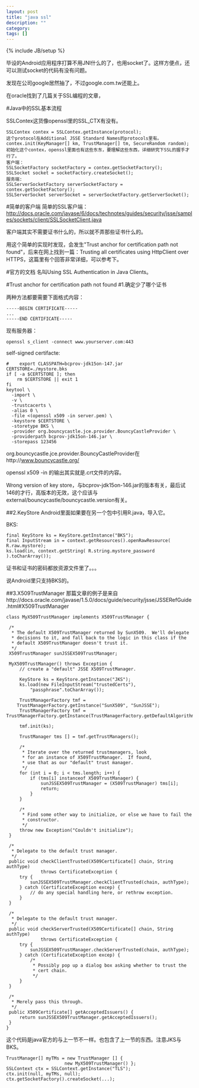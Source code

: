 ```yaml
---
layout: post
title: "java ssl"
description: ""
category: 
tags: []
---
```

{% include JB/setup %}

毕设的Android应用程序打算不用JNI什么的了，也用socket了。这样方便点，还可以测试socket的代码有没有问题。

发现在公司google居然抽了，不过google.com.tw还能上。

在oracle找到了几篇关于SSL编程的文章，

#Java中的SSL基本流程

SSLContex这货像openssl里的SSL_CTX有没有。

    SSLContex contex = SSLContex.getInstance(protocol);
    这个protocol在Additional JSSE Standard Names的protocols里有。
    contex.init(KeyManager[] km, TrustManager[] tm, SecureRandom random);
    初始化这个contex，openssl里面也有这些东东，要理解这些东西，详细研究下SSL的握手才行了。
    客户端：
    SSLSocketFactory socketFactory = contex.getSocketFactory();
    SSLSocket socket = socketFactory.createSocket();
    服务端:
    SSLServerSocketFactory serverSocketFactory = contex.getSocketFactory();
    SSLServerSocket serverSocket = serverSocketFactory.getServerSocket();


#简单的客户端
简单的SSL客户端：http://docs.oracle.com/javase/6/docs/technotes/guides/security/jsse/samples/sockets/client/SSLSocketClient.java

客户端其实不需要证书什么的，所以就不弄那些证书什么的。

用这个简单的实现时发现，会发生"Trust anchor for certification path not found"，后来在网上找到一篇：Trusting all certificates using HttpClient over HTTPS，这篇里有个回答非常详细，可以参考下。

#官方的文档
名叫Using SSL Authentication in Java Clients。

#Trust anchor for certification path not found
#1.确定少了哪个证书

两种方法都要需要下面格式内容：

    -----BEGIN CERTIFICATE-----
    ...
    -----END CERTIFICATE-----

现有服务器：

    openssl s_client -connect www.yourserver.com:443

self-signed certifacte:

    #    export CLASSPATH=bcprov-jdk15on-147.jar
    CERTSTORE=./mystore.bks
    if [ -a $CERTSTORE ]; then
        rm $CERTSTORE || exit 1
    fi
    keytool \
      -import \
      -v \
      -trustcacerts \
      -alias 0 \
      -file <(openssl x509 -in server.pem) \
      -keystore $CERTSTORE \
      -storetype BKS \
      -provider org.bouncycastle.jce.provider.BouncyCastleProvider \
      -providerpath bcprov-jdk15on-146.jar \
      -storepass 123456

org.bouncycastle.jce.provider.BouncyCastleProvider在http://www.bouncycastle.org/

openssl x509 -in 的输出其实就是.crt文件的内容。

Wrong version of key store，与bcprov-jdk15on-146.jar的版本有关，最后试146的才行，高版本的无效，这个应该与external/bouncycastle/bouncycastle.version有关。

##2.KeyStore
Android里面如果要在另一个包中引用R.java，导入它。

BKS:

    final KeyStore ks = KeyStore.getInstance("BKS");
    final InputStream in = context.getResources().openRawResource( R.raw.mystore);
    ks.load(in, context.getString( R.string.mystore_password ).toCharArray());

证书和证书的密码都放资源文件里了。。。

说Android里只支持BKS的。

##3.X509TrustManager
那篇文章的例子是来自http://docs.oracle.com/javase/1.5.0/docs/guide/security/jsse/JSSERefGuide.html#X509TrustManager

    class MyX509TrustManager implements X509TrustManager {

     /*
      * The default X509TrustManager returned by SunX509.  We'll delegate
      * decisions to it, and fall back to the logic in this class if the
      * default X509TrustManager doesn't trust it.
      */
     X509TrustManager sunJSSEX509TrustManager;

     MyX509TrustManager() throws Exception {
         // create a "default" JSSE X509TrustManager.

         KeyStore ks = KeyStore.getInstance("JKS");
         ks.load(new FileInputStream("trustedCerts"),
             "passphrase".toCharArray());

         TrustManagerFactory tmf =
		TrustManagerFactory.getInstance("SunX509", "SunJSSE");
         TrustManagerFactory tmf = TrustManagerFactory.getInstance(TrustManagerFactory.getDefaultAlgorithm());

         tmf.init(ks);

         TrustManager tms [] = tmf.getTrustManagers();

         /*
          * Iterate over the returned trustmanagers, look
          * for an instance of X509TrustManager.  If found,
          * use that as our "default" trust manager.
          */
         for (int i = 0; i < tms.length; i++) {
             if (tms[i] instanceof X509TrustManager) {
                 sunJSSEX509TrustManager = (X509TrustManager) tms[i];
                 return;
             }
         }

         /*
          * Find some other way to initialize, or else we have to fail the
          * constructor.
          */
         throw new Exception("Couldn't initialize");
     }

     /*
      * Delegate to the default trust manager.
      */
     public void checkClientTrusted(X509Certificate[] chain, String authType)
                 throws CertificateException {
         try {
             sunJSSEX509TrustManager.checkClientTrusted(chain, authType);
         } catch (CertificateException excep) {
             // do any special handling here, or rethrow exception.
         }
     }

     /*
      * Delegate to the default trust manager.
      */
     public void checkServerTrusted(X509Certificate[] chain, String authType)
                 throws CertificateException {
         try {
             sunJSSEX509TrustManager.checkServerTrusted(chain, authType);
         } catch (CertificateException excep) {
             /*
              * Possibly pop up a dialog box asking whether to trust the
              * cert chain.
              */
         }
     }

     /*
      * Merely pass this through.
      */
     public X509Certificate[] getAcceptedIssuers() {
         return sunJSSEX509TrustManager.getAcceptedIssuers();
     }
    }

这个代码是java官方的与上一节不一样。也包含了上一节的东西。注意JKS与BKS。

    TrustManager[] myTMs = new TrustManager [] {
                          new MyX509TrustManager() };
    SSLContext ctx = SSLContext.getInstance("TLS");
    ctx.init(null, myTMs, null);
    ctx.getSocketFactory().createSocket(...);


